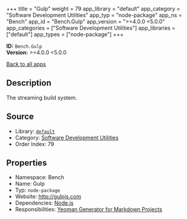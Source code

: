﻿+++
title = "Gulp"
weight = 79
app_library = "default"
app_category = "Software Development Utilities"
app_typ = "node-package"
app_ns = "Bench"
app_id = "Bench.Gulp"
app_version = ">=4.0.0 <5.0.0"
app_categories = ["Software Development Utilities"]
app_libraries = ["default"]
app_types = ["node-package"]
+++

**ID:** `Bench.Gulp`  
**Version:** >=4.0.0 <5.0.0  
<!--more-->

[Back to all apps](/apps/)

## Description
The streaming build system.

## Source

* Library: [`default`](/app_libraries/default)
* Category: [Software Development Utilities](/app_categories/software-development-utilities)
* Order Index: 79

## Properties

* Namespace: Bench
* Name: Gulp
* Typ: `node-package`
* Website: <http://gulpjs.com>
* Dependencies: [Node.js](/apps/Bench.Node)
* Responsibilities: [Yeoman Generator for Markdown Projects](/apps/Mastersign.MdProc)

